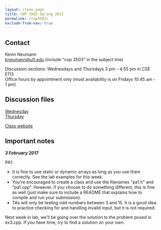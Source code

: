 ```yaml
---
layout: clean_page
title: COP 3503 Spring 2017
permalink: /cop3503/
exclude-from-nav: true
---
```


## Contact
Kevin Neumann  
[kneumann@ufl.edu](mailto:kneumann@ufl.edu) (include "cop 3503" in the subject line)  

Discussion sections: Wednesdays and Thursdays 3 pm - 4:55 pm in CSE E113  
Office hours by appointment only (most availability is on Fridays 10:45 am - 1 pm)

## Discussion files
[Wednesday](https://www.dropbox.com/sh/l9d2jpk750d47pi/AAByCLnkA9MckR7pkbW_VBuWa?dl=0)  
[Thursday](https://www.dropbox.com/sh/fmf567szkn5sepd/AADpK1UlfWJT5Deg7rmYTvjka?dl=0)  

[Class website](http://www.cise.ufl.edu/class/cop3503sp17/)  

## Important notes
***3 February 2017***  

PA1:

* It is fine to use static or dynamic arrays as long as you use them correctly. See the lab examples for this week.  
* You're encouraged to create a class and use the filenames "pa1.h" and "pa1.cpp". However, if you choose to do something different, this is fine as well (just make sure to include a README that explains how to compile and run your submission).  
* TAs will only be testing odd numbers between 3 and 15. It is a good idea to practice checking for and handling invalid input, but it is not required.  

Next week in lab, we'll be going over the solution to the problem posed in ex3.cpp. If you have time, try to find a solution on your own.
